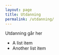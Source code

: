 ```yaml
---
layout: page
title: Utdanning
permalink: /utdanning/
---
```


Utdanning går her

- A list item
- Another list item